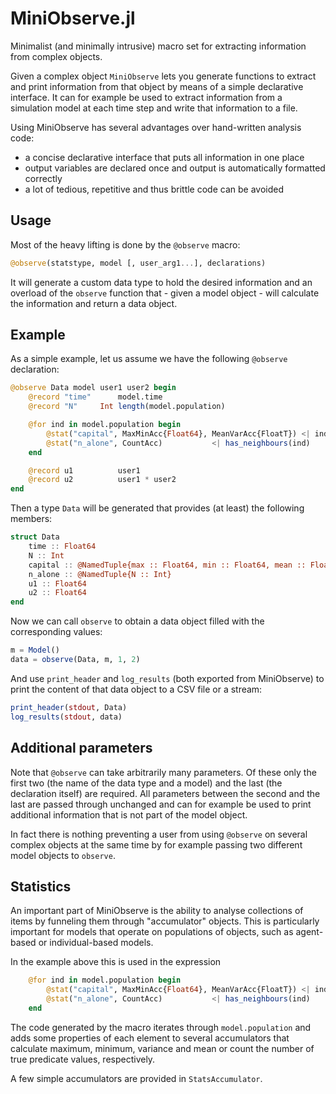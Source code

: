 # MiniObserve.jl
Minimalist (and minimally intrusive) macro set for extracting information from complex objects.

Given a complex object `MiniObserve` lets you generate functions to extract and print information from that object by means of a simple declarative interface. It can for example be used to extract information from a simulation model at each time step and write that information to a file.

Using MiniObserve has several advantages over hand-written analysis code:
* a concise declarative interface that puts all information in one place
* output variables are declared once and output is automatically formatted correctly
* a lot of tedious, repetitive and thus brittle code can be avoided

## Usage

Most of the heavy lifting is done by the `@observe` macro:

```Julia
@observe(statstype, model [, user_arg1...], declarations)
```

It will generate a custom data type to hold the desired information and an overload of the `observe` function that - given a model object - will calculate the information and return a data object.

## Example

As a simple example, let us assume we have the following `@observe` declaration:

```Julia
@observe Data model user1 user2 begin
	@record "time"      model.time
	@record "N"     Int length(model.population)

	@for ind in model.population begin
		@stat("capital", MaxMinAcc{Float64}, MeanVarAcc{FloatT}) <| ind.capital
		@stat("n_alone", CountAcc)           <| has_neighbours(ind)
	end

	@record u1			user1
	@record u2			user1 * user2
end
```

Then a type `Data` will be generated that provides (at least) the following members:

```Julia
struct Data
	time :: Float64
	N :: Int
	capital :: @NamedTuple{max :: Float64, min :: Float64, mean :: Float64, var :: Float64}
	n_alone :: @NamedTuple{N :: Int}
	u1 :: Float64
	u2 :: Float64
end
```

Now we can call `observe` to obtain a data object filled with the corresponding values:

```Julia
m = Model()
data = observe(Data, m, 1, 2)
```

And use  `print_header` and `log_results` (both exported from MiniObserve) to print the content of that data object to a CSV file or a stream:

```Julia
print_header(stdout, Data)
log_results(stdout, data)
```

## Additional parameters

Note that `@observe` can take arbitrarily many parameters. Of these only the first two (the name of the data type and a model) and the last (the declaration itself) are required. All parameters between the second and the last are passed through unchanged and can for example be used to print additional information that is not part of the model object. 

In fact there is nothing preventing a user from using `@observe` on several complex objects at the same time by for example passing two different model objects to `observe`.

## Statistics

An important part of MiniObserve is the ability to analyse collections of items by funneling them through "accumulator" objects. This is particularly important for models that operate on populations of objects, such as agent-based or individual-based models.

In the example above this is used in the expression

```Julia
	@for ind in model.population begin
		@stat("capital", MaxMinAcc{Float64}, MeanVarAcc{FloatT}) <| ind.capital
		@stat("n_alone", CountAcc)           <| has_neighbours(ind)
	end
```

The code generated by the macro iterates through `model.population` and adds some properties of each element to several accumulators that calculate maximum, minimum, variance and mean or count the number of true predicate values, respectively.

A few simple accumulators are provided in `StatsAccumulator`. 

